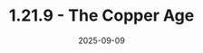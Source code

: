 ---
title: "1.21.9 - The Copper Age"
description: "Alle Änderungen und Neuigkeiten in 1.21.9 - The Copper Age"
showReadingTime: false
showWordCount: false
date: 2025-09-09
---